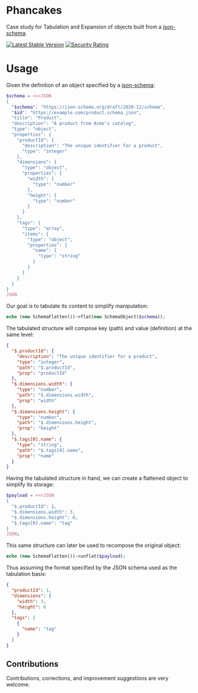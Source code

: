 # Phancakes

Case study for Tabulation and Expansion of objects built from a  [json-schema](https://json-schema.org/).

[![Latest Stable Version](https://poser.pugx.org/sintese/phancackes/version.svg)](https://packagist.org/packages/sintese/phancackes)
[![Security Rating](https://sonarcloud.io/api/project_badges/measure?project=realfabecker_phancakes&metric=security_rating)](https://sonarcloud.io/summary/new_code?id=realfabecker_phancakes)

# Usage

Given the definition of an object specified by a [json-schema](https://json-schema.org/):

```php
$schema = <<<JSON 
{
  "$schema": "https://json-schema.org/draft/2020-12/schema",
  "$id": "https://example.com/product.schema.json",
  "title": "Product",
  "description": "A product from Acme's catalog",
  "type": "object",
  "properties": {
    "productId": {
      "description": "The unique identifier for a product",
      "type": "integer"
    },
    "dimensions": {
      "type": "object",
      "properties": {
        "width": {
          "type": "number"
        },
        "height": {
          "type": "number"
        }
      }
    },
    "tags": {
      "type": "array",
      "items": {
        "type": "object",
        "properties": {
          "name": {
            "type": "string"
          }
        }
      }
    }
  }
}
JSON
```

Our goal is to tabulate its content to simplify manipulation:

```php
echo (new SchemaFlatten())->flat(new SchemaObject($schema));
```

The tabulated structure will compose key (path) and value (definition) at the same level:

```json
{
  "$.productId": {
    "description": "The unique identifier for a product",
    "type": "integer",
    "path": "$.productId",
    "prop": "productId"
  },
  "$.dimensions.width": {
    "type": "number",
    "path": "$.dimensions.width",
    "prop": "width"
  },
  "$.dimensions.height": {
    "type": "number",
    "path": "$.dimensions.height",
    "prop": "height"
  },
  "$.tags[0].name": {
    "type": "string",
    "path": "$.tags[0].name",
    "prop": "name"
  }
}
```

Having the tabulated structure in hand, we can create a flattened object to simplify its storage:

```php
$payload = <<<JSON
{
  "$.productId": 1,
  "$.dimensions.width": 3,
  "$.dimensions.height": 6,
  "$.tags[0].name": "tag"
}
JSON;
```

This same structure can later be used to recompose the original object:

```php
echo (new SchemaFlatten())->unflat($payload);
```

Thus assuming the format specified by the JSON schema used as the tabulation basis:

```json
{
  "productId": 1,
  "dimensions": {
    "width": 3,
    "height": 6
  },
  "tags": [
    {
      "name": "tag"
    }
  ]
}
```

## Contributions

Contributions, corrections, and improvement suggestions are very welcome.

